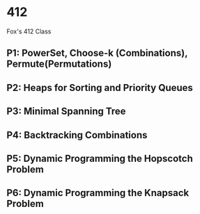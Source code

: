 # 412
Fox's 412 Class 

## P1: PowerSet, Choose-k (Combinations), Permute(Permutations)
## P2: Heaps for Sorting and Priority Queues
## P3: Minimal Spanning Tree
## P4: Backtracking Combinations
## P5: Dynamic Programming the Hopscotch Problem
## P6: Dynamic Programming the Knapsack Problem
